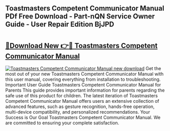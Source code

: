## Toastmasters Competent Communicator Manual PDf Free Download - Part-nQN Service Owner Guide - User Repair Edition BjJPD

# <h2><a href="http://cf25673.oget.top/?id=Toastmasters+Competent+Communicator+Manual">🔗Download New 👉🔴 Toastmasters Competent Communicator Manual</a></h2>

[![Toastmasters Competent Communicator Manual new download](https://i.imgur.com/5g1atiW.png)](http://cf25673.oget.top/?id=Toastmasters+Competent+Communicator+Manual)
Get the most out of your new Toastmasters Competent Communicator Manual with this user manual, covering everything from installation to troubleshooting. Important User Guide Toastmasters Competent Communicator Manual for Parents This guide provides important information for parents regarding the safe use of this product for children. The latest iteration of Toastmasters Competent Communicator Manual offers users an extensive collection of advanced features, such as gesture recognition, hands-free operation, multi-device compatibility, and personalized recommendations. Your Success is Our Goal Toastmasters Competent Communicator Manual. We are committed to ensuring your complete satisfaction.
